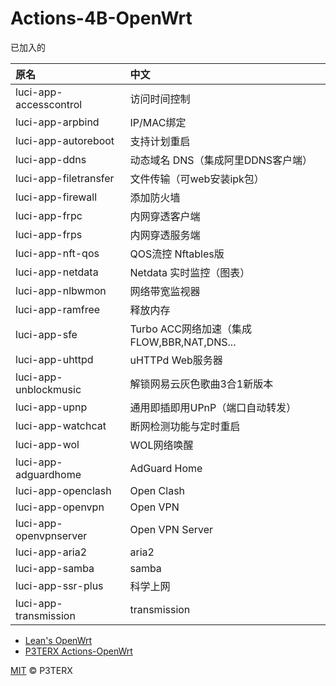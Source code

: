 # Actions-4B-OpenWrt

已加入的

|原名|中文|
|:----|:----|
|luci-app-accesscontrol  	| 访问时间控制
|luci-app-arpbind  	      | IP/MAC绑定
|luci-app-autoreboot  	  | 支持计划重启
|luci-app-ddns   	        | 动态域名 DNS（集成阿里DDNS客户端）
|luci-app-filetransfer  	| 文件传输（可web安装ipk包）
|luci-app-firewall   	    | 添加防火墙
|luci-app-frpc            | 内网穿透客户端
|luci-app-frps            | 内网穿透服务端
|luci-app-nft-qos  	      | QOS流控 Nftables版
|luci-app-netdata         | Netdata 实时监控（图表）
|luci-app-nlbwmon   	    | 网络带宽监视器
|luci-app-ramfree  	      | 释放内存
|luci-app-sfe  	          | Turbo ACC网络加速（集成FLOW,BBR,NAT,DNS...
|luci-app-uhttpd  	      | uHTTPd Web服务器
|luci-app-unblockmusic  	| 解锁网易云灰色歌曲3合1新版本
|luci-app-upnp            | 通用即插即用UPnP（端口自动转发）
|luci-app-watchcat  	    | 断网检测功能与定时重启
|luci-app-wol   	        | WOL网络唤醒
|luci-app-adguardhome     | AdGuard Home
|luci-app-openclash       | Open Clash
|luci-app-openvpn         | Open VPN
|luci-app-openvpnserver   | Open VPN Server
|luci-app-aria2           | aria2
|luci-app-samba           | samba
|luci-app-ssr-plus        | 科学上网
|luci-app-transmission    | transmission

- [Lean's OpenWrt](https://github.com/coolsnowwolf/lede)
- [P3TERX Actions-OpenWrt](https://github.com/P3TERX/Actions-OpenWrt)

[MIT](https://github.com/P3TERX/Actions-OpenWrt/blob/main/LICENSE) © P3TERX
